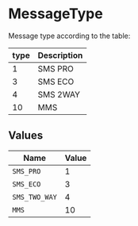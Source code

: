# MessageType

Message type according to the table:
    
|type|Description|
|----|-----------|
|  1 | SMS PRO   |
|  3 | SMS ECO   |
|  4 | SMS 2WAY  |
| 10 | MMS       |


## Values

| Name          | Value         |
| ------------- | ------------- |
| `SMS_PRO`     | 1             |
| `SMS_ECO`     | 3             |
| `SMS_TWO_WAY` | 4             |
| `MMS`         | 10            |